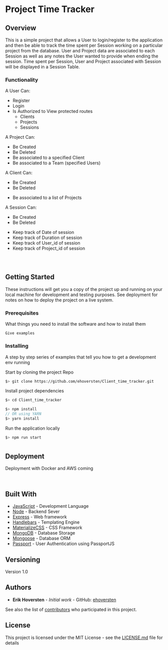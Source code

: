 # Project Time Tracker

## Overview 
This is a simple project that allows a User to login/register to the application and then be able to track the time spent per Session working on a particular project from the database. User and Project data are associated to each Session as well as any notes the User wanted to provide when ending the session. Time spent per Session, User and Project associated with Session will be displayed in a Session Table.

### Functionality

A User Can: 
* Register
* Login
* Is Authorized to View protected routes
    * Clients
    * Projects
    * Sessions

A Project Can: 
* Be Created 
* Be Deleted
* Be associated to a specified Client
* Be associated to a Team (specified Users)

A Client Can:
- Be Created
- Be Deleted
* Be associated to a list of Projects

A Session Can:
- Be Created
- Be Deleted
* Keep track of Date of session
* Keep track of Duration of session
* Keep track of User_id of session
* Keep track of Project_id of session

&nbsp;


# 

## Getting Started

These instructions will get you a copy of the project up and running on your local machine for development and testing purposes. See deployment for notes on how to deploy the project on a live system.

### Prerequisites

What things you need to install the software and how to install them

```
Give examples
```

### Installing

A step by step series of examples that tell you how to get a development env running

Start by cloning the project Repo

```bash
$> git clone https://github.com/ehoversten/Client_time_tracker.git
```

Install project dependencies

```javascript
$> cd Client_time_tracker

$> npm install
// OR using YARN
$> yarn install
```

Run the application locally 
```javascript
$> npm run start
```
#

 
## Deployment

Deployment with Docker and AWS coming

&nbsp; 

## Built With

* [JavaScript]() - Development Language
* [Node](www.nodejs.org) - Backend Sever
* [Express]() - Web framework
* [Handlebars]() - Templating Engine
* [MaterializeCSS]() - CSS Framework
* [MongoDB]() - Database Storage
* [Mongoose]() - Database ORM
* [Passport]() - User Authentication using PassportJS


## Versioning

Version 1.0

## Authors

* **Erik Hoversten** - *Initial work* - GitHub: [ehoversten](https://github.com/ehoversten)

See also the list of [contributors](https://github.com/your/project/contributors) who participated in this project.

## License

This project is licensed under the MIT License - see the [LICENSE.md](LICENSE.md) file for details